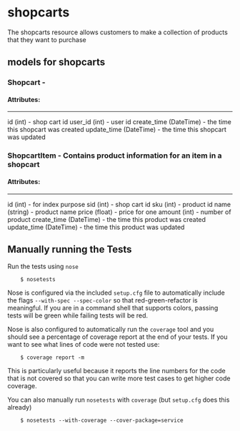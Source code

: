 # shopcarts
The shopcarts resource allows customers to make a collection of products that they want to purchase

## models for shopcarts 
### Shopcart -
#### Attributes:
-----------
id (int) - shop cart id
user_id (int) - user id
create_time (DateTime) - the time this shopcart was created
update_time (DateTime) - the time this shopcart was updated

### ShopcartItem - Contains product information for an item in a shopcart
#### Attributes:
-----------
id (int) - for index purpose
sid (int) - shop cart id
sku (int) - product id
name (string) - product name
price (float) - price for one
amount (int) - number of product
create_time (DateTime) - the time this product was created
update_time (DateTime) - the time this product was updated

## Manually running the Tests

Run the tests using `nose`

```shell
    $ nosetests
```

Nose is configured via the included `setup.cfg` file to automatically include the flags `--with-spec --spec-color` so that red-green-refactor is meaningful. If you are in a command shell that supports colors, passing tests will be green while failing tests will be red.

Nose is also configured to automatically run the `coverage` tool and you should see a percentage of coverage report at the end of your tests. If you want to see what lines of code were not tested use:

```shell
    $ coverage report -m
```

This is particularly useful because it reports the line numbers for the code that is not covered so that you can write more test cases to get higher code coverage.

You can also manually run `nosetests` with `coverage` (but `setup.cfg` does this already)

```shell
    $ nosetests --with-coverage --cover-package=service
```
